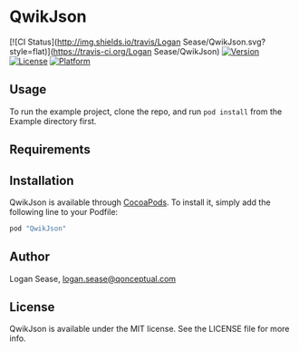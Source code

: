 # QwikJson

[![CI Status](http://img.shields.io/travis/Logan Sease/QwikJson.svg?style=flat)](https://travis-ci.org/Logan Sease/QwikJson)
[![Version](https://img.shields.io/cocoapods/v/QwikJson.svg?style=flat)](http://cocoapods.org/pods/QwikJson)
[![License](https://img.shields.io/cocoapods/l/QwikJson.svg?style=flat)](http://cocoapods.org/pods/QwikJson)
[![Platform](https://img.shields.io/cocoapods/p/QwikJson.svg?style=flat)](http://cocoapods.org/pods/QwikJson)

## Usage

To run the example project, clone the repo, and run `pod install` from the Example directory first.

## Requirements

## Installation

QwikJson is available through [CocoaPods](http://cocoapods.org). To install
it, simply add the following line to your Podfile:

```ruby
pod "QwikJson"
```

## Author

Logan Sease, logan.sease@qonceptual.com

## License

QwikJson is available under the MIT license. See the LICENSE file for more info.
